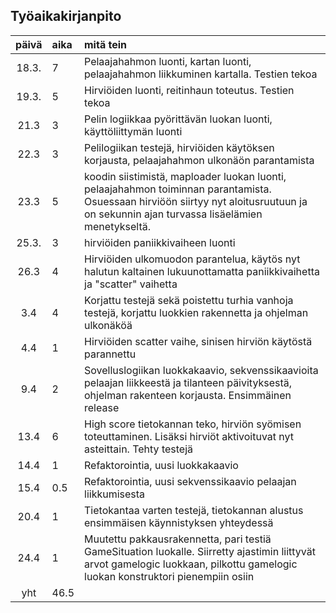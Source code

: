 ## Työaikakirjanpito
| päivä | aika | mitä tein  |
| :----:|:-----| :-----|
| 18.3. | 7   | Pelaajahahmon luonti, kartan luonti, pelaajahahmon liikkuminen kartalla. Testien tekoa|
| 19.3. |5   | Hirviöiden luonti, reitinhaun toteutus. Testien tekoa |
| 21.3 | 3    | Pelin logiikkaa pyörittävän luokan luonti, käyttöliittymän luonti|
| 22.3  | 3    | Pelilogiikan testejä, hirviöiden käytöksen korjausta, pelaajahahmon ulkonäön parantamista|
| 23.3  | 5   | koodin siistimistä, maploader luokan luonti, pelaajahahmon toiminnan parantamista. Osuessaan hirviöön siirtyy nyt aloitusruutuun ja on sekunnin ajan turvassa lisäelämien menetykseltä. |
| 25.3. | 3    | hirviöiden paniikkivaiheen luonti |
| 26.3  | 4    | Hirviöiden ulkomuodon parantelua, käytös nyt halutun kaltainen lukuunottamatta paniikkivaihetta ja "scatter" vaihetta|
| 3.4 | 4 | Korjattu testejä sekä poistettu turhia vanhoja testejä, korjattu luokkien rakennetta ja ohjelman ulkonäköä |
| 4.4 | 1 | Hirviöiden scatter vaihe, sinisen hirviön käytöstä parannettu |
| 9.4 | 2 | Sovelluslogiikan luokkakaavio, sekvenssikaavioita pelaajan liikkeestä ja tilanteen päivityksestä, ohjelman rakenteen korjausta. Ensimmäinen release |
| 13.4 | 6 | High score tietokannan teko, hirviön syömisen toteuttaminen. Lisäksi hirviöt aktivoituvat nyt asteittain. Tehty testejä  |
| 14.4 | 1 | Refaktorointia, uusi luokkakaavio |
| 15.4 | 0.5 | Refaktorointia, uusi sekvenssikaavio pelaajan liikkumisesta|
| 20.4 | 1 | Tietokantaa varten testejä, tietokannan alustus ensimmäisen käynnistyksen yhteydessä|
| 24.4 | 1 | Muutettu pakkausrakennetta, pari testiä GameSituation luokalle. Siirretty ajastimin liittyvät arvot gamelogic luokkaan, pilkottu gamelogic luokan konstruktori pienempiin osiin |
| yht   | 46.5  | | 
